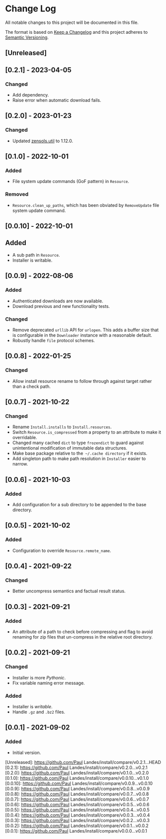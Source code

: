 # Change Log
All notable changes to this project will be documented in this file.

The format is based on [Keep a Changelog](http://keepachangelog.com/)
and this project adheres to [Semantic Versioning](http://semver.org/).


## [Unreleased]


## [0.2.1] - 2023-04-05
### Changed
- Add dependency.
- Raise error when automatic download fails.


## [0.2.0] - 2023-01-23
### Changed
- Updated [zensols.util] to 1.12.0.


## [0.1.0] - 2022-10-01
### Added
- File system update commands (GoF pattern) in `Resource`.

### Removed
- `Resource.clean_up_paths`, which has been obviated by `RemoveUpdate` file
  system update command.


## [0.0.10] - 2022-10-01
## Added
- A sub path in `Resource`.
- Installer is writable.


## [0.0.9] - 2022-08-06
### Added
- Authenticated downloads are now available.
- Download previous and new functionality tests.

### Changed
- Remove deprecated `urllib` API for `urlopen`.  This adds a buffer size that
  is configurable in the `Downloader` instance with a reasonable default.
- Robustly handle `file` protocol schemes.


## [0.0.8] - 2022-01-25
### Changed
- Allow install resource rename to follow through against target rather than a
  check path.


## [0.0.7] - 2021-10-22
### Changed
- Rename `Install.installs` to `Install.resources`.
- Switch `Resource.is_compressed` from a property to an attribute to make it
  overridable.
- Changed many cached `dict` to type `frozendict` to guard against
  unintentional modification of immutable data structures.
- Make base package relative to the` ~/.cache directory` if it exists.
- Add singleton path to make path resolution in `Installer` easier to narrow.


## [0.0.6] - 2021-10-03
### Added
- Add configuration for a sub directory to be appended to the base directory.


## [0.0.5] - 2021-10-02
### Added
- Configuration to override `Resource.remote_name`.


## [0.0.4] - 2021-09-22
### Changed
- Better uncompress semantics and factual result status.


## [0.0.3] - 2021-09-21
### Added
- An attribute of a path to check before compressing and flag to avoid renaming
  for zip files that un-compress in the relative root directory.


## [0.0.2] - 2021-09-21
### Changed
- Installer is more *Pythonic*.
- Fix variable naming error message.

### Added
- Installer is *writable*.
- Handle `.gz` and `.bz2` files.


## [0.0.1] - 2021-09-02
### Added
- Initial version.


<!-- links -->
[Unreleased]: https://github.com/Paul Landes/install/compare/v0.2.1...HEAD
[0.2.1]: https://github.com/Paul Landes/install/compare/v0.2.0...v0.2.1
[0.2.0]: https://github.com/Paul Landes/install/compare/v0.1.0...v0.2.0
[0.1.0]: https://github.com/Paul Landes/install/compare/v0.0.10...v0.1.0
[0.0.10]: https://github.com/Paul Landes/install/compare/v0.0.9...v0.0.10
[0.0.9]: https://github.com/Paul Landes/install/compare/v0.0.8...v0.0.9
[0.0.8]: https://github.com/Paul Landes/install/compare/v0.0.7...v0.0.8
[0.0.7]: https://github.com/Paul Landes/install/compare/v0.0.6...v0.0.7
[0.0.6]: https://github.com/Paul Landes/install/compare/v0.0.5...v0.0.6
[0.0.5]: https://github.com/Paul Landes/install/compare/v0.0.4...v0.0.5
[0.0.4]: https://github.com/Paul Landes/install/compare/v0.0.3...v0.0.4
[0.0.3]: https://github.com/Paul Landes/install/compare/v0.0.2...v0.0.3
[0.0.2]: https://github.com/Paul Landes/install/compare/v0.0.1...v0.0.2
[0.0.1]: https://github.com/Paul Landes/install/compare/v0.0.0...v0.0.1

[zensols.util]: https://github.com/plandes/util
